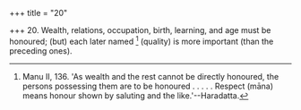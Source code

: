 +++
title = "20"

+++
20. Wealth, relations, occupation, birth, learning, and age must be honoured; (but) each later named [^16]  (quality) is more important (than the preceding ones).


[^16]:  Manu II, 136. 'As wealth and the rest cannot be directly honoured, the persons possessing them are to be honoured . . . . . Respect (māna) means honour shown by saluting and the like.'--Haradatta.
